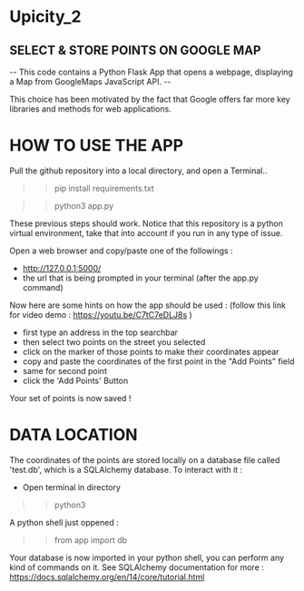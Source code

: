 # Upicity_2

## SELECT & STORE POINTS ON GOOGLE MAP ##

-- This code contains a Python Flask App that opens a webpage, displaying a Map from GoogleMaps JavaScript API. --

This choice has been motivated by the fact that Google offers far more key libraries and methods for web applications. 

# HOW TO USE THE APP # 
Pull the github repository into a local directory, and open a Terminal.. 

>> pip install requirements.txt

>>python3 app.py

These previous steps should work. Notice that this repository is a python virtual environment, take that into account if you run in any type of issue. 

Open a web browser and copy/paste one of the followings : 
- http://127.0.0.1:5000/
- the url that is being prompted in your terminal (after the app.py command)

Now here are some hints on how the app should be used : (follow this link for video demo : https://youtu.be/C7tC7eDLJ8s )
- first type an address in the top searchbar 
- then select two points on the street you selected 
- click on the marker of those points to make their coordinates appear 
- copy and paste the coordinates of the first point in the "Add Points" field 
- same for second point 
- click the 'Add Points' Button

Your set of points is now saved ! 

# DATA LOCATION #

The coordinates of the points are stored locally on a database file called 'test.db', which is a SQLAlchemy database.
To interact with it  : 
- Open terminal in directory 
>> python3 

A python shell just oppened : 
>> from app import db 

Your database is now imported in your python shell, you can perform any kind of commands on it. See SQLAlchemy documentation for more :
https://docs.sqlalchemy.org/en/14/core/tutorial.html

